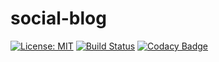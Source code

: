 # social-blog

[![License: MIT](https://img.shields.io/badge/License-MIT-brightgreen.svg)](https://opensource.org/licenses/MIT)   [![Build Status](https://travis-ci.org/BRIGHTON-ASUMANI/social-blog.svg?branch=master)](https://travis-ci.org/BRIGHTON-ASUMANI/social-blog)   [![Codacy Badge](https://api.codacy.com/project/badge/Grade/231faad09f5b4e3bb096523b223c5845)](https://www.codacy.com/app/BRIGHTON-ASUMANI/social-blog?utm_source=github.com&amp;utm_medium=referral&amp;utm_content=BRIGHTON-ASUMANI/social-blog&amp;utm_campaign=Badge_Grade)   

